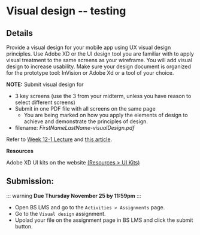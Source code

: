 # Visual design -- testing

## Details

Provide a visual design for your mobile app using UX visual design principles. Use Adobe XD or the UI design tool you are familiar with to apply visual treatment to the same screens as your wireframe. You will add visual design to increase usability. Make sure your design document is organized for the prototype tool: InVision or Adobe Xd or a tool of your choice.

**NOTE:** Submit visual design for

- 3 key screens (use the 3 from your midterm, unless you have reason to select different screens)
- Submit in one PDF file with all screens on the same page 
    - You are being marked on how you apply the elements of design to achieve and demonstrate the principles of design.
- filename: _FirstNameLastName-visualDesign.pdf_

Refer to [Week 12-1 Lecture](hhttps://drive.google.com/file/d/1wQc-486vbVOJNb4El0a0Jy5yh3zS1rfE/view?usp=sharing) and [this article](https://www.interaction-design.org/literature/article/the-building-blocks-of-visual-design).

**Resources**

Adobe XD UI kits on the website [(Resources > UI Kits)](https://www.adobe.com/ca/products/xd/resources.html) 


## Submission:

::: warning 
**Due Thursday November 25 by 11:59pm**
:::

- Open BS LMS and go to the `Activities > Assignments` page.
- Go to the `Visual design` assignment.
- Upolad your file on the assignment page in BS LMS and click the submit button. 